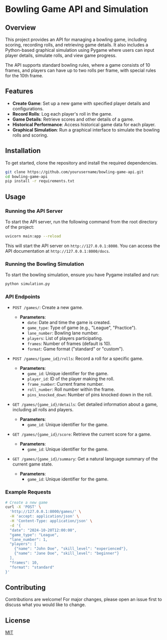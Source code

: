 # Bowling Game API and Simulation

## Overview
This project provides an API for managing a bowling game, including scoring, recording rolls, and retrieving game details. It also includes a Python-based graphical simulation using Pygame where users can input player details, simulate rolls, and view game progress.

The API supports standard bowling rules, where a game consists of 10 frames, and players can have up to two rolls per frame, with special rules for the 10th frame.

## Features
- **Create Game**: Set up a new game with specified player details and configurations.
- **Record Rolls**: Log each player's roll in the game.
- **Game Details**: Retrieve scores and other details of a game.
- **Historical Performance**: Access historical game data for each player.
- **Graphical Simulation**: Run a graphical interface to simulate the bowling rolls and scoring.

## Installation

To get started, clone the repository and install the required dependencies.

```bash
git clone https://github.com/yourusername/bowling-game-api.git
cd bowling-game-api
pip install -r requirements.txt
```

## Usage

### Running the API Server
To start the API server, run the following command from the root directory of the project:

```bash
uvicorn main:app --reload
```
This will start the API server on `http://127.0.0.1:8000`. You can access the API documentation at `http://127.0.0.1:8000/docs`.

### Running the Bowling Simulation
To start the bowling simulation, ensure you have Pygame installed and run:

```bash
python simulation.py
```

### API Endpoints

- `POST /games/`: Create a new game.
  - **Parameters**:
    - `date`: Date and time the game is created.
    - `game_type`: Type of game (e.g., "League", "Practice").
    - `lane_number`: Bowling lane number.
    - `players`: List of players participating.
    - `frames`: Number of frames (default is 10).
    - `format`: Game format ("standard" or "custom").
  
- `POST /games/{game_id}/rolls`: Record a roll for a specific game.
  - **Parameters**:
    - `game_id`: Unique identifier for the game.
    - `player_id`: ID of the player making the roll.
    - `frame_number`: Current frame number.
    - `roll_number`: Roll number within the frame.
    - `pins_knocked_down`: Number of pins knocked down in the roll.

- `GET /games/{game_id}/details`: Get detailed information about a game, including all rolls and players.
  - **Parameters**:
    - `game_id`: Unique identifier for the game.

- `GET /games/{game_id}/score`: Retrieve the current score for a game.
  - **Parameters**:
    - `game_id`: Unique identifier for the game.

- `GET /games/{game_id}/summary`: Get a natural language summary of the current game state.
  - **Parameters**:
    - `game_id`: Unique identifier for the game.

### Example Requests
```bash
# Create a new game
curl -X 'POST' \
  'http://127.0.0.1:8000/games/' \
  -H 'accept: application/json' \
  -H 'Content-Type: application/json' \
  -d '{
  "date": "2024-10-20T12:00:00",
  "game_type": "League",
  "lane_number": 1,
  "players": [
    {"name": "John Doe", "skill_level": "experienced"},
    {"name": "Jane Doe", "skill_level": "beginner"}
  ],
  "frames": 10,
  "format": "standard"
}'
```

## Contributing
Contributions are welcome! For major changes, please open an issue first to discuss what you would like to change.

## License
[MIT](https://choosealicense.com/licenses/mit/)
